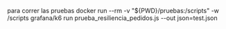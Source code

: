 para correr las pruebas 
docker run --rm -v "${PWD}/pruebas:/scripts" -w /scripts grafana/k6 run prueba_resiliencia_pedidos.js --out json=test.json 